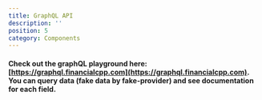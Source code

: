 ```yaml
---
title: GraphQL API
description: ''
position: 5
category: Components
---
```


#### Check out the graphQL playground here: [https://graphql.financialcpp.com](https://graphql.financialcpp.com). You can query data (fake data by **fake-provider**) and see documentation for each field.

